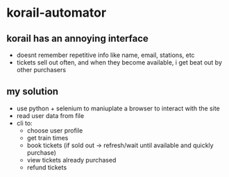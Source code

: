 # korail-automator

## korail has an annoying interface 
- doesnt remember repetitive info like name, email, stations, etc
- tickets sell out often, and when they become available, i get beat out by other purchasers

## my solution
- use python + selenium to maniuplate a browser to interact with the site
- read user data from file
- cli to:
  - choose user profile
  - get train times
  - book tickets (if sold out -> refresh/wait until available and quickly purchase)
  - view tickets already purchased
  - refund tickets
